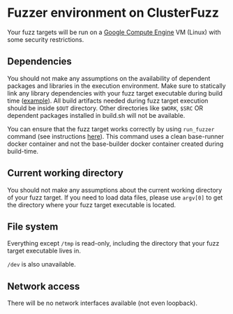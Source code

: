 # Fuzzer environment on ClusterFuzz

Your fuzz targets will be run on a [Google Compute Engine](https://cloud.google.com/compute/) VM (Linux) with some security restrictions.

## Dependencies

You should not make any assumptions on the availability of dependent packages 
and libraries in the execution environment. Make sure to statically link any
library dependencies with your fuzz target executable during build time 
([example](https://github.com/google/oss-fuzz/blob/master/projects/tor/build.sh#L40)). 
All build artifacts needed during fuzz target execution should be inside `$OUT` 
directory. Other directories like `$WORK`, `$SRC` OR dependent packages installed
in build.sh will not be available.

You can ensure that the fuzz target works correctly by using `run_fuzzer` command 
(see instructions [here](new_project_guide.md#testing-locally)). This command uses
a clean base-runner docker container and not the base-builder docker container
created during build-time.

## Current working directory

You should not make any assumptions about the current working directory of your
fuzz target. If you need to load data files, please use `argv[0]` to get the
directory where your fuzz target executable is located.

## File system

Everything except `/tmp` is read-only, including the directory that your fuzz target
executable lives in.

`/dev` is also unavailable.

## Network access

There will be no network interfaces available (not even loopback).
